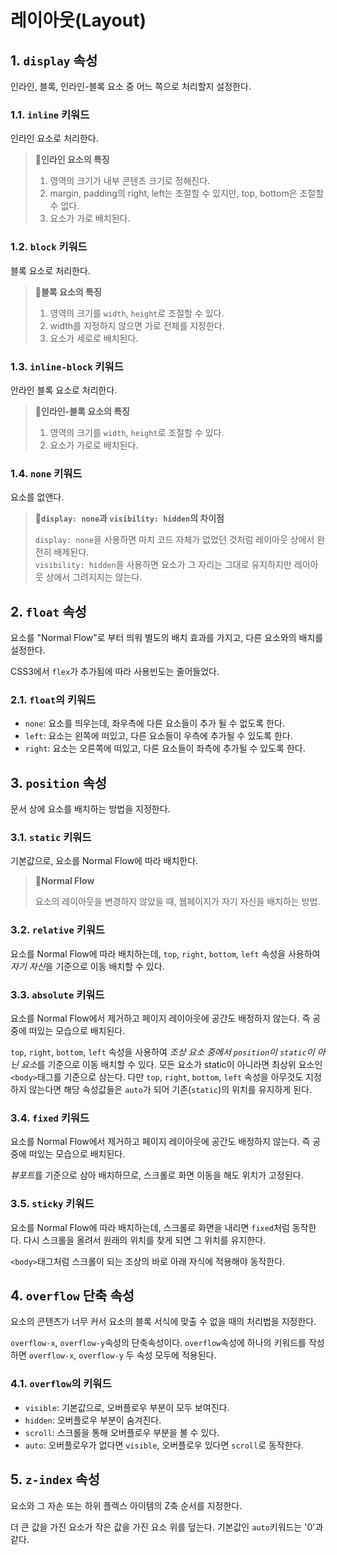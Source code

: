 # 레이아웃(Layout)

## 1. `display` 속성

인라인, 블록, 인라인-블록 요소 중 어느 쪽으로 처리할지 설정한다.

### 1.1. `inline` 키워드

인라인 요소로 처리한다.

> **📌인라인 요소의 특징**
>
> 1. 영역의 크기가 내부 콘텐츠 크기로 정해진다.
> 2. margin, padding의 right, left는 조절할 수 있지만, top, bottom은 조절할 수 없다.
> 3. 요소가 가로 배치된다.

### 1.2. `block` 키워드

블록 요소로 처리한다.

> **📌블록 요소의 특징**
>
> 1. 영역의 크기를 `width`, `height`로 조절할 수 있다.
> 2. width를 지정하지 않으면 가로 전체를 지정한다.
> 3. 요소가 세로로 배치된다.

### 1.3. `inline-block` 키워드

안라인 블록 요소로 처리한다.

> **📌인라인-블록 요소의 특징**
>
> 1. 영역의 크기를 `width`, `height`로 조절할 수 있다.
> 2. 요소가 가로로 배치된다.

### 1.4. `none` 키워드

요소를 없앤다.

> **📌`display: none`과 `visibility: hidden`의 차이점**
>
> `display: none`을 사용하면 마치 코드 자체가 없었던 것처럼 레이아웃 상에서 완전히 배제된다.  
> `visibility: hidden`을 사용하면 요소가 그 자리는 그대로 유지하지만 레이아웃 상에서 그려지지는 않는다.

## 2. `float` 속성

요소를 "Normal Flow"로 부터 띄워 별도의 배치 효과를 가지고, 다른 요소와의 배치를 설정한다.

CSS3에서 `flex`가 추가됨에 따라 사용빈도는 줄어들었다.

### 2.1. `float`의 키워드

- `none`: 요소를 띄우는데, 좌우측에 다른 요소들이 추가 될 수 없도록 한다.
- `left`: 요소는 왼쪽에 떠있고, 다른 요소들이 우측에 추가될 수 있도록 한다.
- `right`: 요소는 오른쪽에 떠있고, 다른 요소들이 좌측에 추가될 수 있도록 한다.

## 3. `position` 속성

문서 상에 요소를 배치하는 방법을 지정한다.

### 3.1. `static` 키워드

기본값으로, 요소를 Normal Flow에 따라 배치한다.

> **📌Normal Flow**
>
> 요소의 레이아웃을 변경하지 않았을 때, 웹페이지가 자기 자신을 배치하는 방법.

### 3.2. `relative` 키워드

요소를 Normal Flow에 따라 배치하는데, `top`, `right`, `bottom`, `left` 속성을 사용하여 *자기 자신*을 기준으로 이동 배치할 수 있다.

### 3.3. `absolute` 키워드

요소를 Normal Flow에서 제거하고 페이지 레이아웃에 공간도 배정하지 않는다. 즉 공중에 떠있는 모습으로 배치된다.

`top`, `right`, `bottom`, `left` 속성을 사용하여 *조상 요소 중에서 `position`이 `static`이 아닌 요소*를 기준으로 이동 배치할 수 있다. 모든 요소가 static이 아니라면 최상위 요소인 `<body>`태그를 기준으로 삼는다. 다만 `top`, `right`, `bottom`, `left` 속성을 아무것도 지정하지 않는다면 해당 속성값들은 `auto`가 되어 기존(`static`)의 위치를 유지하게 된다.

### 3.4. `fixed` 키워드

요소를 Normal Flow에서 제거하고 페이지 레이아웃에 공간도 배정하지 않는다. 즉 공중에 떠있는 모습으로 배치된다.

*뷰포트*를 기준으로 삼아 배치하므로, 스크롤로 화면 이동을 해도 위치가 고정된다.

### 3.5. `sticky` 키워드

요소를 Normal Flow에 따라 배치하는데, 스크롤로 화면을 내리면 `fixed`처럼 동작한다. 다시 스크롤을 올려서 원래의 위치를 찾게 되면 그 위치를 유지한다.

`<body>`태그처럼 스크롤이 되는 조상의 바로 아래 자식에 적용해야 동작한다.

## 4. `overflow` 단축 속성

요소의 콘텐츠가 너무 커서 요소의 블록 서식에 맞출 수 없을 때의 처리법을 지정한다.

`overflow-x`, `overflow-y`속성의 단축속성이다. `overflow`속성에 하나의 키워드를 작성하면 `overflow-x`, `overflow-y` 두 속성 모두에 적용된다.

### 4.1. `overflow`의 키워드

- `visible`: 기본값으로, 오버플로우 부분이 모두 보여진다.
- `hidden`: 오버플로우 부분이 숨겨진다.
- `scroll`: 스크롤을 통해 오버플로우 부분을 볼 수 있다.
- `auto`: 오버플로우가 없다면 `visible`, 오버플로우 있다면 `scroll`로 동작한다.

## 5. `z-index` 속성

요소와 그 자손 또는 하위 플렉스 아이템의 Z축 순서를 지정한다.

더 큰 값을 가진 요소가 작은 값을 가진 요소 위를 덮는다. 기본값인 `auto`키워드는 '0'과 같다.
